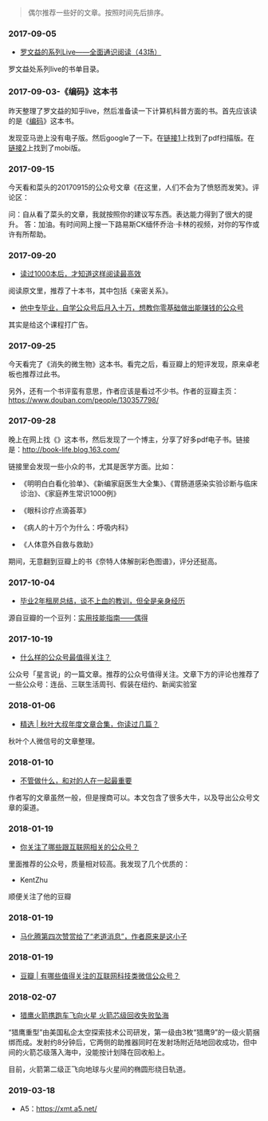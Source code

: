 

> 偶尔推荐一些好的文章。按照时间先后排序。


### 2017-09-05

- [罗文益的系列Live——全面通识阅读（43场）](https://zhuanlan.zhihu.com/p/24493860)

罗文益处系列live的书单目录。




### 2017-09-03-《编码》这本书

昨天整理了罗文益的知乎live，然后准备读一下计算机科普方面的书。首先应该读的是《[编码](https://book.douban.com/subject/20260928/)》这本书。

发现亚马逊上没有电子版。然后google了一下。在[链接1](https://github.com/yuanliangding/books/tree/master/%E2%97%8F%E7%A7%91%E2%97%8F%E6%99%AE%E2%97%8F%E7%B3%BB%E2%97%8F%E5%88%97%E2%97%8F)上找到了pdf扫描版。在[链接2](https://github.com/oneforce/book-warehouse/tree/master/%E6%9C%AA%E8%AF%BB/kindle)上找到了mobi版。



### 2017-09-15

今天看和菜头的20170915的公众号文章《在这里，人们不会为了愤怒而发笑》。评论区：

问：自从看了菜头的文章，我就按照你的建议写东西。表达能力得到了很大的提升。
答：加油。有时间网上搜一下路易斯CK缅怀乔治·卡林的视频，对你的写作或许有所帮助。





### 2017-09-20

- [读过1000本后，才知道这样阅读最高效](https://mp.weixin.qq.com/s?__biz=MjM5NTM5OTQ0MA==&mid=2651879754&idx=1&sn=6d9763683104e4c1660fd6ae4c6bd8ad&chksm=bd1dcb358a6a4223332ce79b91c7cbd4fae84d4027fd1ce2d90701c96dcb75c9652a06aa1965)

阅读原文里，推荐了十本书，其中包括《亲密关系》。


- [他中专毕业，自学公众号后月入十万，想教你零基础做出能赚钱的公众号](https://mp.weixin.qq.com/s?__biz=MzI4NjEwMjQ5OA==&mid=2652985799&idx=1&sn=35593eb82acca4af940eb9f7961c368d&chksm=f037ff4ac740765c8765c962d5a4837507be2d24cfaba474d95b8951b63d7c2fe2f347d33e10)

其实是给[](http://www.wekuo.com/l/s/23-387)这个课程打广告。




### 2017-09-25

今天看完了《消失的微生物》这本书。看完之后，看豆瓣上的短评发现，原来卓老板也推荐过此书。

另外，还有一个书评蛮有意思，作者应该是看过不少书。作者的豆瓣主页：<https://www.douban.com/people/130357798/>





### 2017-09-28

晚上在网上找《》这本书，然后发现了一个博主，分享了好多pdf电子书。链接是：<http://book-life.blog.163.com/>

链接里会发现一些小众的书，尤其是医学方面。比如：

- 《明明白白看化验单》、《新编家庭医生大全集》、《胃肠道感染实验诊断与临床诊治》、《家庭养生常识1000例》

- 《眼科诊疗点滴荟萃》

- 《病人的十万个为什么：呼吸内科》

- 《人体意外自救与救助》

期间，无意翻到豆瓣上的书《奈特人体解剖彩色图谱》，评分还挺高。




### 2017-10-04

- [毕业2年租房总结，谈不上血的教训，但全是亲身经历](https://www.douban.com/note/628106489/)

源自豆瓣的一个豆列：[实用技能指南——偶得](https://www.douban.com/doulist/3231483/)




### 2017-10-19

- [什么样的公众号最值得关注？](https://mp.weixin.qq.com/s?__biz=MzA4Mzc1MDc1NA==&mid=2652118109&idx=1&sn=9aac23ad2d93f6cb1ec6895a66eb9d62&chksm=84110650b3668f46a43a489d3711a2268a0491aa546365e18b9532ffce6e3a0c542977a8e0bd)

公众号「星言说」的一篇文章。推荐的公众号值得关注。文章下方的评论也推荐了一些公众号：连岳、三联生活周刊、假装在纽约、新闻实验室






### 2018-01-06

- [精选 | 秋叶大叔年度文章合集，你读过几篇？](https://mp.weixin.qq.com/s/Keb0uE9yhfoGs7vd7nbJug)

秋叶个人微信号的文章整理。


### 2018-01-10

- [不管做什么，和对的人在一起最重要](https://mp.weixin.qq.com/s/GQZTD5WPXb_Bouc5QgWjMQ)

作者写的文章虽然一般，但是搜商可以。本文包含了很多大牛，以及导出公众号文章的渠道。



### 2018-01-19


- [你关注了哪些跟互联网相关的公众号？](http://www.pmcaff.com/discuss/index/436454068937792)


里面推荐的公众号，质量相对较高。我发现了几个优质的：

- KentZhu

顺便关注了他的豆瓣




### 2018-01-19

- [​马化腾第四次赞赏给了“老道消息”，作者原来是这小子](http://www.ichmw.com/show-9-666-1.html)


### 2018-01-19

- [豆瓣 | 有哪些值得关注的互联网科技类微信公众号？](https://site.douban.com/267436/widget/notes/190904424/note/618941981/)


### 2018-02-07

- [猎鹰火箭携跑车飞向火星 火箭芯级回收失败坠海](http://news.ubetween.com/2018/hotnews_0207/383369.html)


“猎鹰重型”由美国私企太空探索技术公司研发，第一级由3枚“猎鹰9”的一级火箭捆绑而成。发射约8分钟后，它两侧的助推器同时在发射场附近陆地回收成功，但中间的火箭芯级落入海中，没能按计划降在回收船上。

目前，火箭第二级正飞向地球与火星间的椭圆形绕日轨道。

### 2019-03-18

- A5：<https://xmt.a5.net/>




